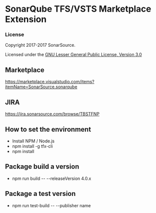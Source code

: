 # SonarQube TFS/VSTS Marketplace Extension

### License

Copyright 2017-2017 SonarSource.

Licensed under the [GNU Lesser General Public License, Version 3.0](http://www.gnu.org/licenses/lgpl.txt)

## Marketplace
https://marketplace.visualstudio.com/items?itemName=SonarSource.sonarqube

## JIRA
https://jira.sonarsource.com/browse/TBSTFNP

## How to set the environment
* Install NPM / Node.js
* npm install -g tfx-cli
* npm install

## Package build a version
* npm run build -- --releaseVersion 4.0.x

## Package a test version
* npm run test-build -- --publisher name